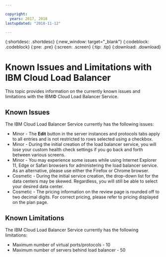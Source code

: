 ```yaml
---

copyright:
  years: 2017, 2018
lastupdated: "2018-11-12"

---
```


{:shortdesc: .shortdesc}
{:new_window: target="_blank"}
{:codeblock: .codeblock}
{:pre: .pre}
{:screen: .screen}
{:tip: .tip}
{:download: .download}

# Known Issues and Limitations with IBM Cloud Load Balancer
This topic provides information on the currently known issues and limitations with the IBM© Cloud Load Balancer Service.

## Known Issues
The IBM Cloud Load Balancer Service currently has the following issues:

* Minor - The **Edit** button in the server instances and protocols tabs apply to all entries and is not restricted to rows selected using a checkbox. 
* Minor - During the initial creation of the load balancer service, you will lose your custom health check settings if you go back and forth between various screens.
* Minor - You may experience some issues while using Internet Explorer 11, Edge or Safari browsers for administering the load balancer service. As an alternative, please use either the Firefox or Chrome browser. 
* Cosmetic - During the initial service creation, the drop-down list for the data centers may be skewed. Regardless, you will still be able to select your desired data center.
* Cosmetic - The pricing information on the review page is rounded off to two decimal digits. For correct pricing, please refer to pricing displayed on the plan page.

## Known Limitations
The IBM Cloud Load Balancer Service currently has the following limitations:

* Maximum number of virtual ports/protocols - 10
* Maximum number of servers behind load balancer - 50